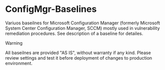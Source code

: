 # ConfigMgr-Baselines
Variuos baseilnes for Microsoft Configuration Manager (formerly Microsoft System Center Configuration Manager, SCCM) mostly used in vulnerability remediation procedures. See description of a baseline for detailes.

> [!WARNING]
> All baseilnes are provided "AS IS", without warranty if any kind. Please review settings and test it before deployment of changes to production environment.
